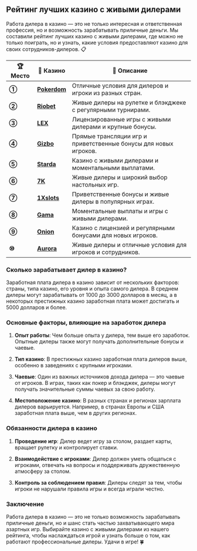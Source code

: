 ## Рейтинг лучших казино с живыми дилерами

Работа дилера в казино — это не только интересная и ответственная профессия, но и возможность зарабатывать приличные деньги. Мы составили рейтинг лучших казино с живыми дилерами, где можно не только поиграть, но и узнать, какие условия предоставляют казино для своих сотрудников-дилеров. 📋

| **🏆 Место** | **🎰 Казино** | **💬 Описание** |
|-------------|-------------|----------------|
| **①** | [**Pokerdom**](https://brandplay.link/4k77v2yx) | Отличные условия для дилеров и игроки из разных стран. |
| **②** | [**Riobet**](https://brandplay.link/7xBLTPyj) | Живые дилеры на рулетке и блэкджеке с регулярными турнирами. |
| **③** | [**LEX**](https://brandplay.link/zW4hdDFV) | Лицензированные игры с живыми дилерами и крупные бонусы. |
| **④** | [**Gizbo**](https://brandplay.link/bprXw4YV) | Прямые трансляции игр и приветственные бонусы для новых игроков. |
| **⑤** | [**Starda**](https://brandplay.link/fB7xwRFL) | Казино с живыми дилерами и моментальными выплатами. |
| **⑥** | [**7K**](https://brandplay.link/BvQyFShp) | Живые дилеры и широкий выбор настольных игр. |
| **⑦** | [**1Xslots**](https://brandplay.link/hSB1khtr) | Приветственные бонусы и живые дилеры в популярных играх. |
| **⑧** | [**Gama**](https://brandplay.link/j6NMKsDz) | Моментальные выплаты и игры с живыми дилерами. |
| **⑨** | [**Onion**](https://brandplay.link/zBGRVpQ9) | Казино с лицензией и регулярными бонусами для новых игроков. |
| **⑩** | [**Aurora**](https://10trafic-stat2.com/click/668546556bcc6313411604bd/6766/13032/subaccount) | Живые дилеры и отличные условия для игроков и сотрудников. |

### Сколько зарабатывает дилер в казино?

Заработная плата дилера в казино зависит от нескольких факторов: страны, типа казино, его уровня и опыта самого дилера. В среднем дилеры могут зарабатывать от 1000 до 3000 долларов в месяц, а в некоторых престижных казино заработная плата может достигать и 5000 долларов и более.

### Основные факторы, влияющие на заработок дилера

1. **Опыт работы**: Чем больше опыта у дилера, тем выше его заработок. Опытные дилеры также могут получать дополнительные бонусы и чаевые.
   
2. **Тип казино**: В престижных казино заработная плата дилеров выше, особенно в заведениях с крупными игроками.
   
3. **Чаевые**: Один из важных источников дохода дилера — это чаевые от игроков. В играх, таких как покер и блэкджек, дилеры могут получать значительные суммы чаевых за свою работу.
   
4. **Местоположение казино**: В разных странах и регионах зарплата дилеров варьируется. Например, в странах Европы и США заработная плата выше, чем в других регионах.

### Обязанности дилера в казино

1. **Проведение игр**: Дилер ведет игру за столом, раздает карты, вращает рулетку и контролирует ставки.
   
2. **Взаимодействие с игроками**: Дилер должен уметь общаться с игроками, отвечать на вопросы и поддерживать дружественную атмосферу за столом.
   
3. **Контроль за соблюдением правил**: Дилеры следят за тем, чтобы игроки не нарушали правила игры и всегда играли честно.

### Заключение
Работа дилера в казино — это не только возможность зарабатывать приличные деньги, но и шанс стать частью захватывающего мира азартных игр. Выбирайте казино с живыми дилерами из нашего рейтинга, чтобы наслаждаться игрой и узнать больше о том, как работают профессиональные дилеры. Удачи в игре! 🍀
